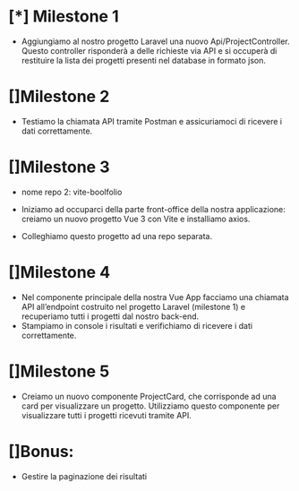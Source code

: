 # [*] Milestone 1

-   Aggiungiamo al nostro progetto Laravel una nuovo Api/ProjectController. Questo controller risponderà a delle richieste via API e si occuperà di restituire la lista dei progetti presenti nel database in formato json.

# []Milestone 2

-   Testiamo la chiamata API tramite Postman e assicuriamoci di ricevere i dati correttamente.

# []Milestone 3

-   nome repo 2: vite-boolfolio

-   Iniziamo ad occuparci della parte front-office della nostra applicazione: creiamo un nuovo progetto Vue 3 con Vite e installiamo axios.

-   Colleghiamo questo progetto ad una repo separata.

# []Milestone 4

-   Nel componente principale della nostra Vue App facciamo una chiamata API all’endpoint costruito nel progetto Laravel (milestone 1) e recuperiamo tutti i progetti dal nostro back-end.
-   Stampiamo in console i risultati e verifichiamo di ricevere i dati correttamente.

# []Milestone 5

-   Creiamo un nuovo componente ProjectCard, che corrisponde ad una card per visualizzare un progetto. Utilizziamo questo componente per visualizzare tutti i progetti ricevuti tramite API.

# []Bonus:

-   Gestire la paginazione dei risultati
